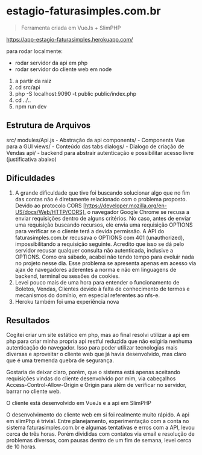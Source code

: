 # estagio-faturasimples.com.br

> Ferramenta criada em VueJs + SlimPHP

https://app-estagio-faturasimples.herokuapp.com/

para rodar localmente:
- rodar servidor da api em php
- rodar servidor do cliente web em node

1. a partir da raiz
1. cd src/api
2. php -S localhost:9090 -t public public/index.php
3. cd ../..
4. npm run dev

## Estrutura de Arquivos
src/
  modules/Api.js - Abstração da api
  components/ - Components Vue para a GUI
    views/ - Conteúdo das tabs
    dialogs/ - Dialogo de criação de Vendas
  api/ - backend para abstrair autenticação e possibilitar acesso livre (justificativa abaixo)


## Dificuldades
  1. A grande dificuldade que tive foi buscando solucionar algo que no fim das contas não é diretamente relacionado com o problema proposto. Devido ao protocolo CORS [https://developer.mozilla.org/en-US/docs/Web/HTTP/CORS], o navegador Google Chrome se recusa a enviar requisições dentro de alguns critérios. No caso, antes de enviar uma requisição buscando recursos, ele envia uma requisição OPTIONS para verificar se o cliente terá a devida permissão. A API do faturasimples.com.br recusava o OPTIONS com 401 (unauthorized), impossibilitando a requisição seguinte. Acredito que isso se dá pelo servidor recusar qualquer consulta não autenticada, inclusive a OPTIONS. Como era sábado, acabei não tendo tempo para evoluir nada no projeto nesse dia. Esse problema se apresenta apenas em acesso via ajax de navegadores aderentes a norma e não em linguagens de backend, terminal ou sessões de cookies.
  2. Levei pouco mais de uma hora para entender o funcionamento de Boletos, Vendas, Clientes devido à falta de conhecimento de termos e mecanismos do domínio, em especial referentes ao nfs-e.
  3. Heroku também foi uma experiência nova

## Resultados
  Cogitei criar um site estático em php, mas ao final resolvi utilizar a api em php para criar minha propria api restful reduzida que não exigiria nenhuma autenticação do navegador. Isso para poder utilizar tecnologias mais diversas e aproveitar o cliente web que já havia desenvolvido, mas claro que é uma tremenda quebra de segurança.

  Gostaria de deixar claro, porém, que o sistema está apenas aceitando requisições vindas do cliente desenvolvido por mim, via cabeçalhos Access-Control-Allow-Origin e Origin para além de verificar no servidor, barrar no cliente web.

  O cliente está desenvolvido em VueJs e a api em SlimPHP

  O desenvolvimento do cliente web em si foi realmente muito rápido. A api em slimPhp é trivial. Entre planejamento, experimentação com a conta no sistema faturasimples.com.br e algumas tentativas e erros com a API, levou cerca de três horas. Porém divididas com contatos via email e resolução de problemas diversos, com pausas dentro de um fim de semana, levei cerca de 10 horas.
